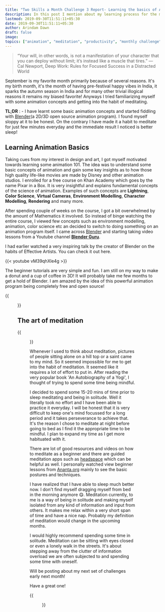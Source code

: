 ```yaml
---
title: "Two Skills a Month Challenge 3 Report- Learning the basics of Animation and the art of meditation"
description: In this post I mention about my learning process for the month of September
lastmod: 2019-09-30T11:51:11+05:30
date: 2019-09-30T11:51:11+05:30
author: Arindam Dawn
draft: false
image:
topics: ["animation", "meditation", "productivity", "monthly challenge"]
---
```


> “Your will, in other words, is not a manifestation of your character that you can deploy without limit; it’s instead like a muscle that tires.”
> ― Cal Newport, Deep Work: Rules for Focused Success in a Distracted World

September is my favorite month primarily because of several reasons. It's my birth month, it's the month of having pre-festival happy vibes in India, it sparks the autumn season in India and for many other trivial illogical reasons it remains my biased favorite! Anyways I tried familiarizing myself with some animation concepts and getting into the habit of meditating. 

**TL;DR** : - I have learnt some basic animation concepts and started fiddling with [Blender](https://www.blender.org/)(a 2D/3D open source animation program). I found myself sloppy at it to be honest. 
On the contrary I have made it a habit to meditate for just few minutes everyday and the immediate result I noticed is better sleep!

## Learning Animation Basics 

Taking cues from my interest in design and art, I got myself motivated towards learning some animation 101. The idea was to understand some basic concepts of animation and gain some key insights as to how those high quality life-like movies are made by Disney and other animation studios. I enrolled for a free course on Khan Academy which goes by the name Pixar in a Box. It is very insightful and explains fundamental concepts of the science of animation. Examples of such concepts are **Lightning**, **Color Science**, **Virtual Cameras**, **Environment Modelling**, **Character Modelling**, **Rendering** and many more.

After spending couple of weeks on the course, I got a bit overwhelmed by the amount of Mathematics it involved. So instead of binge watching the entire course, I viewed few concepts such as environment modelling, animation, color science etc an decided to switch to doing something on an animation program itself. 
I came across [Blender](https://www.blender.org/) and starting taking video lessons from a Youtube channel **[Blender Guru](https://www.youtube.com/user/AndrewPPrice)**.

I had earlier watched a very inspiring talk by the creator of Blender on the habits of Effective Artists. You can check it out here. 

{{< youtube vM39qhXle4g >}}

The beginner tutorials are very simple and fun. I am still on my way to make a donut and a cup of coffee in 3D! It will probably take me few months to get a hold of Blender. I am amazed by the idea of this powerful animation program being completely free and open source! 

{{<figure src= "https://lh3.googleusercontent.com/x7_pwSj2Xo2syQzG7EjSE6PXvLV9HAtRdkO31ajyE3LHE2oDxJpiiZO_10sWdsKHAg3y4KftXfUxqTElc0wh7ylH6YsGzYqtXyOeKHtfK6e7zUI4a0-nyqFv2NvyFOaAXn-cLD4z5gs=w2400" caption= "My donut currently in progress 😋" class="tc">}}

## The art of meditation

{{<figure src= "https://images.unsplash.com/photo-1499728603263-13726abce5fd?ixlib=rb-1.2.1&ixid=eyJhcHBfaWQiOjEyMDd9&auto=format&fit=crop&w=1050&q=80" caption= "Being mindful" class="tc">}}

Whenever I used to think about meditation, pictures of people sitting alone on a hill top or a saint came to my mind. So it seemed impossible for me to get into the habit of meditation. It seemed like it requires a lot of effort to put in. After reading the very popular book 'An Autobiography of a Yogi', I thought of trying to spend some time being mindful. 

I decided to spend some 15-20 mins of time prior to sleep meditating and being in solitude. Well it literally took no effort and I have been able to practice it everyday. I will be honest that it is very difficult to keep one's mind focussed for a long period and it takes perseverance to achieve that. It's the reason I chose to meditate at night before going to bed as I find it the appropriate time to be mindful. I plan to expand my time as I get more habituated with it. 

There are lot of good resources and videos on how to meditate as a beginner and there are guided meditation apps such as [headspace](https://www.headspace.com/) which can be helpful as well. 
I personally watched view beginner lessons from [Ananta.org](https://ananda.org) mainly to see the basic postures and techniques. 

I have realized that I have able to sleep much better now. I don't find myself dragging myself from bed in the morning anymore 😋. 
Meditation currently, to me is a way of being in solitude and making myself isolated from any kind of information and input from others. It makes me relax within a very short span of time and have a nice nap. Probably my definition of meditation would change in the upcoming months.

I would highly recommend spending some time in solitude. Meditation can be sitting with eyes closed or even a lonely walk in the streets. It's about stepping away from the clutter of information overload we are often subjected to and spending some time with oneself. 

Will be posting about my next set of challenges early next month!

Have a great one!

{{<figure src= "https://media.giphy.com/media/l41lFiBrHIPUuxscg/giphy.gif" caption= "Relax and keep calm" class="tc">}}